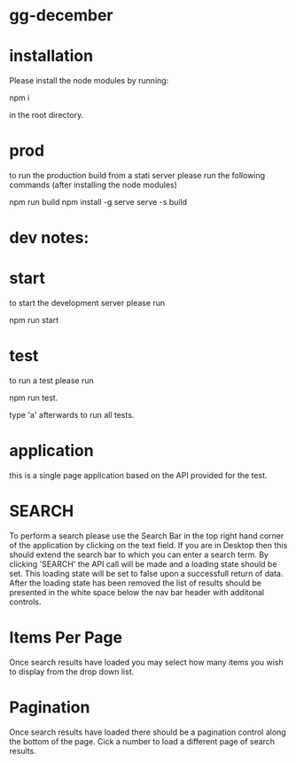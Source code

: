 # gg-december #

# installation

Please install the node modules by running:

npm i

in the root directory.


# prod

to run the production build from a stati server please run the following commands (after installing the node modules)

  npm run build
  npm install -g serve
  serve -s build


# dev notes:
# start

to start the development server please run

npm run start


# test

to run a test please run

npm run test.

type 'a' afterwards to run all tests.


# application

this is a single page application based on the API provided for the test.

# SEARCH

To perform a search please use the Search Bar in the top right hand corner of the application by clicking on the text field.
If you are in Desktop then this should extend the search bar to which you can enter a search term.
By clicking 'SEARCH' the API call will be made and a loading state should be set. This loading state will be set to false upon a successfull return of data.
After the loading state has been removed the list of results should be presented in the white space below the nav bar header with additonal controls.

# Items Per Page

Once search results have loaded you may select how many items you wish to display from the drop down list.

# Pagination

Once search results have loaded there should be a pagination control along the bottom of the page.
Cick a number to load a different page of search results.